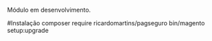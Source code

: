 Módulo em desenvolvimento.

#Instalação
composer require ricardomartins/pagseguro
bin/magento setup:upgrade
